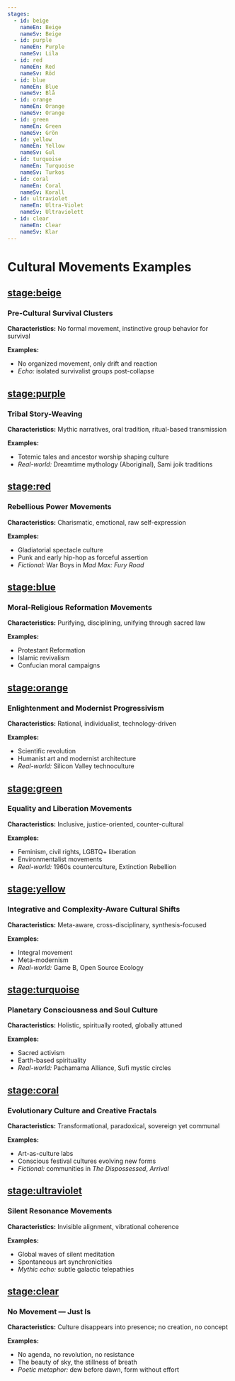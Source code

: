 ```yaml
---
stages:
  - id: beige
    nameEn: Beige
    nameSv: Beige
  - id: purple
    nameEn: Purple
    nameSv: Lila
  - id: red
    nameEn: Red
    nameSv: Röd
  - id: blue
    nameEn: Blue
    nameSv: Blå
  - id: orange
    nameEn: Orange
    nameSv: Orange
  - id: green
    nameEn: Green
    nameSv: Grön
  - id: yellow
    nameEn: Yellow
    nameSv: Gul
  - id: turquoise
    nameEn: Turquoise
    nameSv: Turkos
  - id: coral
    nameEn: Coral
    nameSv: Korall
  - id: ultraviolet
    nameEn: Ultra-Violet
    nameSv: Ultraviolett
  - id: clear
    nameEn: Clear
    nameSv: Klar
---
```


# Cultural Movements Examples

## <stage:beige>

### Pre-Cultural Survival Clusters

**Characteristics:** No formal movement, instinctive group behavior for survival

**Examples:**
- No organized movement, only drift and reaction
- *Echo:* isolated survivalist groups post-collapse

## <stage:purple>

### Tribal Story-Weaving

**Characteristics:** Mythic narratives, oral tradition, ritual-based transmission

**Examples:**
- Totemic tales and ancestor worship shaping culture
- *Real-world:* Dreamtime mythology (Aboriginal), Sami joik traditions

## <stage:red>

### Rebellious Power Movements

**Characteristics:** Charismatic, emotional, raw self-expression

**Examples:**
- Gladiatorial spectacle culture
- Punk and early hip-hop as forceful assertion
- *Fictional:* War Boys in *Mad Max: Fury Road*

## <stage:blue>

### Moral-Religious Reformation Movements

**Characteristics:** Purifying, disciplining, unifying through sacred law

**Examples:**
- Protestant Reformation
- Islamic revivalism
- Confucian moral campaigns

## <stage:orange>

### Enlightenment and Modernist Progressivism

**Characteristics:** Rational, individualist, technology-driven

**Examples:**
- Scientific revolution
- Humanist art and modernist architecture
- *Real-world:* Silicon Valley technoculture

## <stage:green>

### Equality and Liberation Movements

**Characteristics:** Inclusive, justice-oriented, counter-cultural

**Examples:**
- Feminism, civil rights, LGBTQ+ liberation
- Environmentalist movements
- *Real-world:* 1960s counterculture, Extinction Rebellion

## <stage:yellow>

### Integrative and Complexity-Aware Cultural Shifts

**Characteristics:** Meta-aware, cross-disciplinary, synthesis-focused

**Examples:**
- Integral movement
- Meta-modernism
- *Real-world:* Game B, Open Source Ecology

## <stage:turquoise>

### Planetary Consciousness and Soul Culture

**Characteristics:** Holistic, spiritually rooted, globally attuned

**Examples:**
- Sacred activism
- Earth-based spirituality
- *Real-world:* Pachamama Alliance, Sufi mystic circles

## <stage:coral>

### Evolutionary Culture and Creative Fractals

**Characteristics:** Transformational, paradoxical, sovereign yet communal

**Examples:**
- Art-as-culture labs
- Conscious festival cultures evolving new forms
- *Fictional:* communities in *The Dispossessed*, *Arrival*

## <stage:ultraviolet>

### Silent Resonance Movements

**Characteristics:** Invisible alignment, vibrational coherence

**Examples:**
- Global waves of silent meditation
- Spontaneous art synchronicities
- *Mythic echo:* subtle galactic telepathies

## <stage:clear>

### No Movement — Just Is

**Characteristics:** Culture disappears into presence; no creation, no concept

**Examples:**
- No agenda, no revolution, no resistance
- The beauty of sky, the stillness of breath
- *Poetic metaphor:* dew before dawn, form without effort

